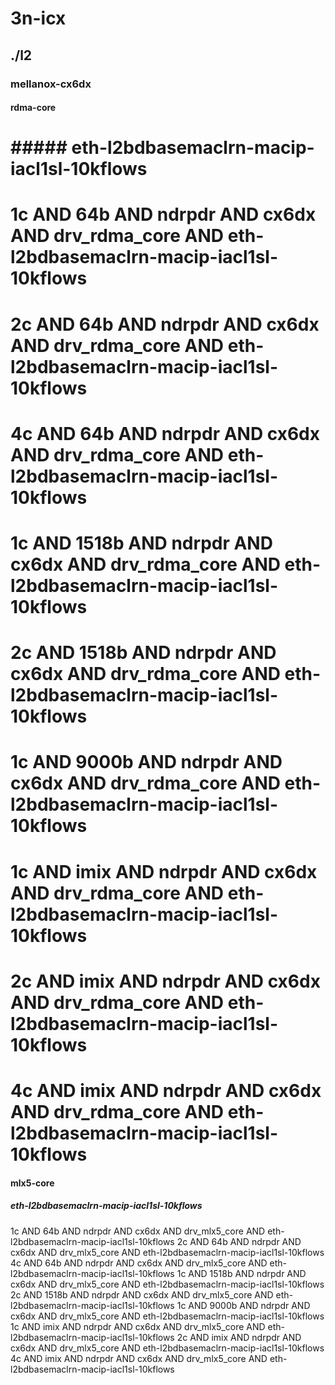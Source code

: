 # 3n-icx
## ./l2
### mellanox-cx6dx
#### rdma-core
# ##### eth-l2bdbasemaclrn-macip-iacl1sl-10kflows
# 1c AND 64b AND ndrpdr AND cx6dx AND drv_rdma_core AND eth-l2bdbasemaclrn-macip-iacl1sl-10kflows
# 2c AND 64b AND ndrpdr AND cx6dx AND drv_rdma_core AND eth-l2bdbasemaclrn-macip-iacl1sl-10kflows
# 4c AND 64b AND ndrpdr AND cx6dx AND drv_rdma_core AND eth-l2bdbasemaclrn-macip-iacl1sl-10kflows
# 1c AND 1518b AND ndrpdr AND cx6dx AND drv_rdma_core AND eth-l2bdbasemaclrn-macip-iacl1sl-10kflows
# 2c AND 1518b AND ndrpdr AND cx6dx AND drv_rdma_core AND eth-l2bdbasemaclrn-macip-iacl1sl-10kflows
# 1c AND 9000b AND ndrpdr AND cx6dx AND drv_rdma_core AND eth-l2bdbasemaclrn-macip-iacl1sl-10kflows
# 1c AND imix AND ndrpdr AND cx6dx AND drv_rdma_core AND eth-l2bdbasemaclrn-macip-iacl1sl-10kflows
# 2c AND imix AND ndrpdr AND cx6dx AND drv_rdma_core AND eth-l2bdbasemaclrn-macip-iacl1sl-10kflows
# 4c AND imix AND ndrpdr AND cx6dx AND drv_rdma_core AND eth-l2bdbasemaclrn-macip-iacl1sl-10kflows
#### mlx5-core
##### eth-l2bdbasemaclrn-macip-iacl1sl-10kflows
1c AND 64b AND ndrpdr AND cx6dx AND drv_mlx5_core AND eth-l2bdbasemaclrn-macip-iacl1sl-10kflows
2c AND 64b AND ndrpdr AND cx6dx AND drv_mlx5_core AND eth-l2bdbasemaclrn-macip-iacl1sl-10kflows
4c AND 64b AND ndrpdr AND cx6dx AND drv_mlx5_core AND eth-l2bdbasemaclrn-macip-iacl1sl-10kflows
1c AND 1518b AND ndrpdr AND cx6dx AND drv_mlx5_core AND eth-l2bdbasemaclrn-macip-iacl1sl-10kflows
2c AND 1518b AND ndrpdr AND cx6dx AND drv_mlx5_core AND eth-l2bdbasemaclrn-macip-iacl1sl-10kflows
1c AND 9000b AND ndrpdr AND cx6dx AND drv_mlx5_core AND eth-l2bdbasemaclrn-macip-iacl1sl-10kflows
1c AND imix AND ndrpdr AND cx6dx AND drv_mlx5_core AND eth-l2bdbasemaclrn-macip-iacl1sl-10kflows
2c AND imix AND ndrpdr AND cx6dx AND drv_mlx5_core AND eth-l2bdbasemaclrn-macip-iacl1sl-10kflows
4c AND imix AND ndrpdr AND cx6dx AND drv_mlx5_core AND eth-l2bdbasemaclrn-macip-iacl1sl-10kflows